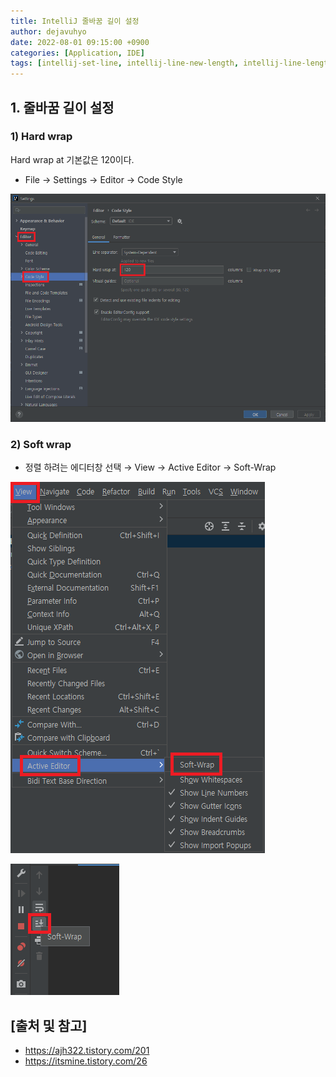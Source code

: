 ```yaml
---
title: IntelliJ 줄바꿈 길이 설정
author: dejavuhyo
date: 2022-08-01 09:15:00 +0900
categories: [Application, IDE]
tags: [intellij-set-line, intellij-line-new-length, intellij-line-length, intellij-hard-wrap, hard-wrap, intellij-soft-wrap, soft-wrap, 인텔리제이-hard-wrap, 인텔리제이-soft-wrap, 인텔리제이-줄바꿈-길이-설정, 줄바꿈-길이-설정, 줄바꿈-길이, 줄바꿈-설정]
---
```


## 1. 줄바꿈 길이 설정

### 1) Hard wrap
Hard wrap at 기본값은 120이다.

* File → Settings → Editor → Code Style

![hard-wrap](/assets/img/2022-08-01-intellij-set-line-new-length/hard-wrap.png)

### 2) Soft wrap

* 정렬 하려는 에디터창 선택 → View → Active Editor → Soft-Wrap

![soft-wrap](/assets/img/2022-08-01-intellij-set-line-new-length/soft-wrap.png)

![console-soft-wrap](/assets/img/2022-08-01-intellij-set-line-new-length/console-soft-wrap.png)

## [출처 및 참고]
* <https://ajh322.tistory.com/201>
* <https://itsmine.tistory.com/26>
